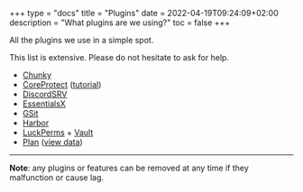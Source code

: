 +++
type = "docs"
title = "Plugins"
date = 2022-04-19T09:24:09+02:00
description = "What plugins are we using?"
toc = false
+++

All the plugins we use in a simple spot.

<!--more-->

This list is extensive. Please do not hesitate to ask for help.

- [Chunky](https://www.spigotmc.org/resources/chunky.81534/)
- [CoreProtect](https://www.spigotmc.org/resources/coreprotect.8631/) ([tutorial](https://www.youtube.com/watch?v=JwijCiueZ3Y))
- [DiscordSRV](https://docs.discordsrv.com/)
- [EssentialsX](https://essentialsx.net/)
- [GSit](https://www.spigotmc.org/resources/gsit-modern-sit-seat-and-chair-lay-and-crawl-plugin-1-14-x-1-18-x.62325/)
- [Harbor](https://www.spigotmc.org/resources/harbor-a-sleep-enhancement-plugin.60088/)
- [LuckPerms](https://luckperms.net/) + [Vault](https://www.spigotmc.org/resources/vault.34315/)
- [Plan](https://www.spigotmc.org/resources/plan-player-analytics.32536/) ([view data](http://play.merlecraft.ga:3677/))

---

**Note**: any plugins or features can be removed at any time if they malfunction or cause lag.
